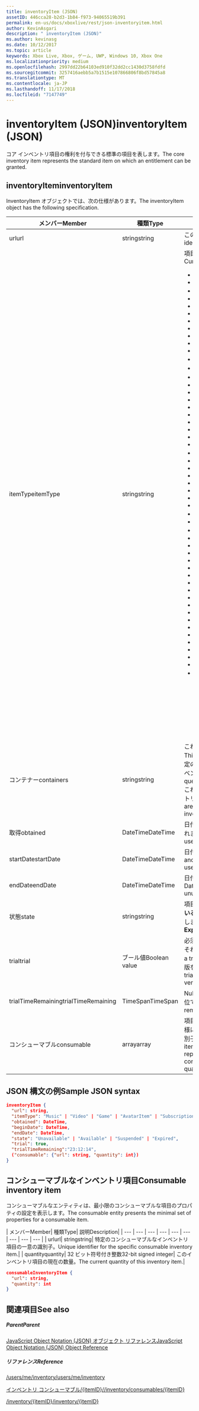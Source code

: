 ```yaml
---
title: inventoryItem (JSON)
assetID: 446cca28-b2d3-1b84-f973-94065519b391
permalink: en-us/docs/xboxlive/rest/json-inventoryitem.html
author: KevinAsgari
description: " inventoryItem (JSON)"
ms.author: kevinasg
ms.date: 10/12/2017
ms.topic: article
keywords: Xbox Live, Xbox, ゲーム, UWP, Windows 10, Xbox One
ms.localizationpriority: medium
ms.openlocfilehash: 2997dd22b64103ed910f32dd2cc1430d3758fdfd
ms.sourcegitcommit: 3257416aebb5a7b1515e107866806f8bd57845a8
ms.translationtype: MT
ms.contentlocale: ja-JP
ms.lasthandoff: 11/17/2018
ms.locfileid: "7147749"
---
```

# <a name="inventoryitem-json"></a><span data-ttu-id="41afb-104">inventoryItem (JSON)</span><span class="sxs-lookup"><span data-stu-id="41afb-104">inventoryItem (JSON)</span></span>
<span data-ttu-id="41afb-105">コア インベントリ項目の権利を付与できる標準の項目を表します。</span><span class="sxs-lookup"><span data-stu-id="41afb-105">The core inventory item represents the standard item on which an entitlement can be granted.</span></span>
<a id="ID4EN"></a>


## <a name="inventoryitem"></a><span data-ttu-id="41afb-106">inventoryItem</span><span class="sxs-lookup"><span data-stu-id="41afb-106">inventoryItem</span></span>

<span data-ttu-id="41afb-107">InventoryItem オブジェクトでは、次の仕様があります。</span><span class="sxs-lookup"><span data-stu-id="41afb-107">The inventoryItem object has the following specification.</span></span>

| <span data-ttu-id="41afb-108">メンバー</span><span class="sxs-lookup"><span data-stu-id="41afb-108">Member</span></span>| <span data-ttu-id="41afb-109">種類</span><span class="sxs-lookup"><span data-stu-id="41afb-109">Type</span></span>| <span data-ttu-id="41afb-110">説明</span><span class="sxs-lookup"><span data-stu-id="41afb-110">Description</span></span>|
| --- | --- | --- |
| <span data-ttu-id="41afb-111">url</span><span class="sxs-lookup"><span data-stu-id="41afb-111">url</span></span>| <span data-ttu-id="41afb-112">string</span><span class="sxs-lookup"><span data-stu-id="41afb-112">string</span></span>| <span data-ttu-id="41afb-113">この特定のインベントリ項目の一意の識別子。</span><span class="sxs-lookup"><span data-stu-id="41afb-113">Unique identifier for this specific inventory item.</span></span>|
| <span data-ttu-id="41afb-114">itemType</span><span class="sxs-lookup"><span data-stu-id="41afb-114">itemType</span></span>| <span data-ttu-id="41afb-115">string</span><span class="sxs-lookup"><span data-stu-id="41afb-115">string</span></span>| <span data-ttu-id="41afb-116">項目の種類です。</span><span class="sxs-lookup"><span data-stu-id="41afb-116">Type of the item.</span></span> <span data-ttu-id="41afb-117">現在の値します。</span><span class="sxs-lookup"><span data-stu-id="41afb-117">Current values are</span></span> <ul><li><b><span data-ttu-id="41afb-118">Unknown</span><span class="sxs-lookup"><span data-stu-id="41afb-118">Unknown</span></span></b></li><li><b><span data-ttu-id="41afb-119">Game</span><span class="sxs-lookup"><span data-stu-id="41afb-119">Game</span></span></b></li><li><b><span data-ttu-id="41afb-120">映画</span><span class="sxs-lookup"><span data-stu-id="41afb-120">Movie</span></span></b></li><li> <b><span data-ttu-id="41afb-121">TVShow</span><span class="sxs-lookup"><span data-stu-id="41afb-121">TVShow</span></span></b></li><li><b><span data-ttu-id="41afb-122">MusicVideo</span><span class="sxs-lookup"><span data-stu-id="41afb-122">MusicVideo</span></span></b></li><li><b><span data-ttu-id="41afb-123">GameTrial</span><span class="sxs-lookup"><span data-stu-id="41afb-123">GameTrial</span></span></b></li><li><b><span data-ttu-id="41afb-124">ViralVideo</span><span class="sxs-lookup"><span data-stu-id="41afb-124">ViralVideo</span></span></b></li><li><b><span data-ttu-id="41afb-125">TVEpisode</span><span class="sxs-lookup"><span data-stu-id="41afb-125">TVEpisode</span></span></b></li><li><b><span data-ttu-id="41afb-126">TVSeason</span><span class="sxs-lookup"><span data-stu-id="41afb-126">TVSeason</span></span></b></li><li><b><span data-ttu-id="41afb-127">TVSeries</span><span class="sxs-lookup"><span data-stu-id="41afb-127">TVSeries</span></span></b></li><li><b><span data-ttu-id="41afb-128">VideoPreview</span><span class="sxs-lookup"><span data-stu-id="41afb-128">VideoPreview</span></span></b></li><li><b><span data-ttu-id="41afb-129">ポスター</span><span class="sxs-lookup"><span data-stu-id="41afb-129">Poster</span></span></b></li><li><b><span data-ttu-id="41afb-130">ポッド キャスト</span><span class="sxs-lookup"><span data-stu-id="41afb-130">Podcast</span></span></b></li><li><b><span data-ttu-id="41afb-131">画像</span><span class="sxs-lookup"><span data-stu-id="41afb-131">Image</span></span></b></li><li><b><span data-ttu-id="41afb-132">BoxArt</span><span class="sxs-lookup"><span data-stu-id="41afb-132">BoxArt</span></span></b></li><li><b><span data-ttu-id="41afb-133">ArtistPicture</span><span class="sxs-lookup"><span data-stu-id="41afb-133">ArtistPicture</span></span></b></li><li><b><span data-ttu-id="41afb-134">GameContent</span><span class="sxs-lookup"><span data-stu-id="41afb-134">GameContent</span></span></b></li><li><b><span data-ttu-id="41afb-135">GameDemo</span><span class="sxs-lookup"><span data-stu-id="41afb-135">GameDemo</span></span></b></li><li><b><span data-ttu-id="41afb-136">Theme</span><span class="sxs-lookup"><span data-stu-id="41afb-136">Theme</span></span></b></li><li><b><span data-ttu-id="41afb-137">XboxOriginalGame</span><span class="sxs-lookup"><span data-stu-id="41afb-137">XboxOriginalGame</span></span></b></li><li><b><span data-ttu-id="41afb-138">GamerTile</span><span class="sxs-lookup"><span data-stu-id="41afb-138">GamerTile</span></span></b></li><li><b><span data-ttu-id="41afb-139">ArcadeGame</span><span class="sxs-lookup"><span data-stu-id="41afb-139">ArcadeGame</span></span></b></li><li><b><span data-ttu-id="41afb-140">GameConsumable</span><span class="sxs-lookup"><span data-stu-id="41afb-140">GameConsumable</span></span></b></li><li><b><span data-ttu-id="41afb-141">アルバム</span><span class="sxs-lookup"><span data-stu-id="41afb-141">Album</span></span></b></li><li><b><span data-ttu-id="41afb-142">AlbumDisc</span><span class="sxs-lookup"><span data-stu-id="41afb-142">AlbumDisc</span></span></b></li><li><b><span data-ttu-id="41afb-143">AlbumArt</span><span class="sxs-lookup"><span data-stu-id="41afb-143">AlbumArt</span></span></b></li><li><b><span data-ttu-id="41afb-144">GameVideo</span><span class="sxs-lookup"><span data-stu-id="41afb-144">GameVideo</span></span></b></li><li><b><span data-ttu-id="41afb-145">BackgroundArt</span><span class="sxs-lookup"><span data-stu-id="41afb-145">BackgroundArt</span></span></b></li><li><b><span data-ttu-id="41afb-146">TVTrailer</span><span class="sxs-lookup"><span data-stu-id="41afb-146">TVTrailer</span></span></b></li><li><b><span data-ttu-id="41afb-147">GameTrailer</span><span class="sxs-lookup"><span data-stu-id="41afb-147">GameTrailer</span></span></b></li><li><b><span data-ttu-id="41afb-148">VideoShort</span><span class="sxs-lookup"><span data-stu-id="41afb-148">VideoShort</span></span></b></li><li><b><span data-ttu-id="41afb-149">バンドル</span><span class="sxs-lookup"><span data-stu-id="41afb-149">Bundle</span></span></b></li><li><b><span data-ttu-id="41afb-150">XnaCommunityGame</span><span class="sxs-lookup"><span data-stu-id="41afb-150">XnaCommunityGame</span></span></b></li><li><b><span data-ttu-id="41afb-151">プロモーション</span><span class="sxs-lookup"><span data-stu-id="41afb-151">Promotional</span></span></b></li><li><b><span data-ttu-id="41afb-152">MovieTrailer</span><span class="sxs-lookup"><span data-stu-id="41afb-152">MovieTrailer</span></span></b></li><li><b><span data-ttu-id="41afb-153">SlideshowPreviewImage</span><span class="sxs-lookup"><span data-stu-id="41afb-153">SlideshowPreviewImage</span></span></b></li><li><b><span data-ttu-id="41afb-154">ServerBackedGames</span><span class="sxs-lookup"><span data-stu-id="41afb-154">ServerBackedGames</span></span></b></li><li><b><span data-ttu-id="41afb-155">Marketplace</span><span class="sxs-lookup"><span data-stu-id="41afb-155">Marketplace</span></span></b></li><li><b><span data-ttu-id="41afb-156">AvatarItem</span><span class="sxs-lookup"><span data-stu-id="41afb-156">AvatarItem</span></span></b></li><li><b><span data-ttu-id="41afb-157">LiveApp</span><span class="sxs-lookup"><span data-stu-id="41afb-157">LiveApp</span></span></b></li><li><b><span data-ttu-id="41afb-158">WebGame</span><span class="sxs-lookup"><span data-stu-id="41afb-158">WebGame</span></span></b></li><li><b><span data-ttu-id="41afb-159">MobileGame</span><span class="sxs-lookup"><span data-stu-id="41afb-159">MobileGame</span></span></b></li><li><b><span data-ttu-id="41afb-160">MobilePdlc</span><span class="sxs-lookup"><span data-stu-id="41afb-160">MobilePdlc</span></span></b></li><li><b><span data-ttu-id="41afb-161">MobileConsumable</span><span class="sxs-lookup"><span data-stu-id="41afb-161">MobileConsumable</span></span></b></li><li><b><span data-ttu-id="41afb-162">App</span><span class="sxs-lookup"><span data-stu-id="41afb-162">App</span></span></b></li><li><b><span data-ttu-id="41afb-163">MetroGame</span><span class="sxs-lookup"><span data-stu-id="41afb-163">MetroGame</span></span></b></li><li><b><span data-ttu-id="41afb-164">MetroGameContent</span><span class="sxs-lookup"><span data-stu-id="41afb-164">MetroGameContent</span></span></b></li><li><b><span data-ttu-id="41afb-165">MetroGameConsumable</span><span class="sxs-lookup"><span data-stu-id="41afb-165">MetroGameConsumable</span></span></b></li><li><b><span data-ttu-id="41afb-166">GameLayer</span><span class="sxs-lookup"><span data-stu-id="41afb-166">GameLayer</span></span></b></li><li><b><span data-ttu-id="41afb-167">GameActivity</span><span class="sxs-lookup"><span data-stu-id="41afb-167">GameActivity</span></span></b></li><li><b><span data-ttu-id="41afb-168">GameV2</span><span class="sxs-lookup"><span data-stu-id="41afb-168">GameV2</span></span></b></li><li><b><span data-ttu-id="41afb-169">SubscriptionV2</span><span class="sxs-lookup"><span data-stu-id="41afb-169">SubscriptionV2</span></span></b></li><li><b><span data-ttu-id="41afb-170">サブスクリプション</span><span class="sxs-lookup"><span data-stu-id="41afb-170">Subscription</span></span></b><br/><br/> <span data-ttu-id="41afb-171">**注:** ゲームが**GameV2**によって指定される、コンシューマブルなアドオンです**GameConsumable**、永続的な DLC が**GameContent**します。</span><span class="sxs-lookup"><span data-stu-id="41afb-171">**Note:** Games are designated by **GameV2**, consumables are **GameConsumable**, and durable DLC is **GameContent**.</span></span> |
  | <span data-ttu-id="41afb-172">コンテナー</span><span class="sxs-lookup"><span data-stu-id="41afb-172">containers</span></span> | <span data-ttu-id="41afb-173">string</span><span class="sxs-lookup"><span data-stu-id="41afb-173">string</span></span> | <span data-ttu-id="41afb-174">これは、この項目を含む「コンテナー」のセットです。</span><span class="sxs-lookup"><span data-stu-id="41afb-174">This is the set of "containers" that contain this item.</span></span> <span data-ttu-id="41afb-175">特定のコンテナーに参加している項目は、ユーザーのインベントリを照会できます。</span><span class="sxs-lookup"><span data-stu-id="41afb-175">A user's inventory can be queried for items that belong to a specific container.</span></span> <span data-ttu-id="41afb-176">これらのコンテナーは、項目に追加されると、インベントリの購入によって決定されます。</span><span class="sxs-lookup"><span data-stu-id="41afb-176">These containers are determined when the item is added to the inventory by purchase.</span></span> |
  | <span data-ttu-id="41afb-177">取得</span><span class="sxs-lookup"><span data-stu-id="41afb-177">obtained</span></span> | <span data-ttu-id="41afb-178">DateTime</span><span class="sxs-lookup"><span data-stu-id="41afb-178">DateTime</span></span> | <span data-ttu-id="41afb-179">日付と時刻の項目は、ユーザーのインベントリに追加されました。</span><span class="sxs-lookup"><span data-stu-id="41afb-179">Date and time the item was added to the user's inventory.</span></span> |
  | <span data-ttu-id="41afb-180">startDate</span><span class="sxs-lookup"><span data-stu-id="41afb-180">startDate</span></span> | <span data-ttu-id="41afb-181">DateTime</span><span class="sxs-lookup"><span data-stu-id="41afb-181">DateTime</span></span> | <span data-ttu-id="41afb-182">日付と時刻になった、または使用可能になります。</span><span class="sxs-lookup"><span data-stu-id="41afb-182">Date and time the item became or will become available for use.</span></span> |
  | <span data-ttu-id="41afb-183">endDate</span><span class="sxs-lookup"><span data-stu-id="41afb-183">endDate</span></span> | <span data-ttu-id="41afb-184">DateTime</span><span class="sxs-lookup"><span data-stu-id="41afb-184">DateTime</span></span> | <span data-ttu-id="41afb-185">日付と時刻になった、または使用できなくなります。</span><span class="sxs-lookup"><span data-stu-id="41afb-185">Date and time the item became or will become unusable.</span></span> |
  | <span data-ttu-id="41afb-186">状態</span><span class="sxs-lookup"><span data-stu-id="41afb-186">state</span></span> | <span data-ttu-id="41afb-187">string</span><span class="sxs-lookup"><span data-stu-id="41afb-187">string</span></span> | <span data-ttu-id="41afb-188">項目の状態。</span><span class="sxs-lookup"><span data-stu-id="41afb-188">The state of the item.</span></span> <span data-ttu-id="41afb-189">値は、**有効になっている**、**中断**、**有効期限が切れて**,**キャンセル**、**更新**を許可します。</span><span class="sxs-lookup"><span data-stu-id="41afb-189">Allowed values are **Enabled**, **Suspended**, **Expired**, **Canceled**, **Renewed**.</span></span>  |
  | <span data-ttu-id="41afb-190">trial</span><span class="sxs-lookup"><span data-stu-id="41afb-190">trial</span></span> | <span data-ttu-id="41afb-191">ブール値</span><span class="sxs-lookup"><span data-stu-id="41afb-191">Boolean value</span></span> | <span data-ttu-id="41afb-192">必須。</span><span class="sxs-lookup"><span data-stu-id="41afb-192">Required.</span></span> <span data-ttu-id="41afb-193">この権利が; 試用版である場合は true。それ以外の場合は false です。</span><span class="sxs-lookup"><span data-stu-id="41afb-193">True if this entitlement is a trial; otherwise, false.</span></span> <span data-ttu-id="41afb-194">権利の試用版を購入して、通常版を購入すると、両方が表示されます。</span><span class="sxs-lookup"><span data-stu-id="41afb-194">If you buy the trial version of an entitlement and then buy the full version, you will receive both.</span></span> |
  | <span data-ttu-id="41afb-195">trialTimeRemaining</span><span class="sxs-lookup"><span data-stu-id="41afb-195">trialTimeRemaining</span></span> | <span data-ttu-id="41afb-196">TimeSpan</span><span class="sxs-lookup"><span data-stu-id="41afb-196">TimeSpan</span></span> | <span data-ttu-id="41afb-197">Null 許容されます。</span><span class="sxs-lookup"><span data-stu-id="41afb-197">Nullable.</span></span> <span data-ttu-id="41afb-198">どのくらいの時間は、分単位で、試用版に残っています。</span><span class="sxs-lookup"><span data-stu-id="41afb-198">How much time is remaining on the trial, in minutes.</span></span> |
  | <span data-ttu-id="41afb-199">コンシューマブル</span><span class="sxs-lookup"><span data-stu-id="41afb-199">consumable</span></span> | <span data-ttu-id="41afb-200">array</span><span class="sxs-lookup"><span data-stu-id="41afb-200">array</span></span> | <span data-ttu-id="41afb-201">項目がコンシューマブルの場合は、その現在の数量と同様に、コンシューマブルなインベントリ項目の一意の識別子 (リンク) をインラインで表したが含まれます。</span><span class="sxs-lookup"><span data-stu-id="41afb-201">If the items is consumable, this contains an inline representation of the unique identifier (link) for the consumable inventory item, as well as its current quantity.</span></span> |

<a id="ID4EMAAC"></a>


## <a name="sample-json-syntax"></a><span data-ttu-id="41afb-202">JSON 構文の例</span><span class="sxs-lookup"><span data-stu-id="41afb-202">Sample JSON syntax</span></span>


```json
inventoryItem {
  "url": string,
  "itemType": "Music" | "Video" | "Game" | "AvatarItem" | "Subscription" | "DLC" | "Consumable" | ...,
  "obtained": DateTime,
  "beginDate": DateTime,
  "endDate": DateTime,
  "state": "Unavailable" | "Available" | "Suspended" | "Expired",
  "trial": true,
  "trialTimeRemaining":"23:12:14",
  ("consumable": {"url": string, "quantity": int})
}

```


<a id="ID4EVAAC"></a>


## <a name="consumable-inventory-item"></a><span data-ttu-id="41afb-203">コンシューマブルなインベントリ項目</span><span class="sxs-lookup"><span data-stu-id="41afb-203">Consumable inventory item</span></span>

<span data-ttu-id="41afb-204">コンシューマブルなエンティティは、最小限のコンシューマブルな項目のプロパティの設定を表示します。</span><span class="sxs-lookup"><span data-stu-id="41afb-204">The consumable entity presents the minimal set of properties for a consumable item.</span></span>

| <span data-ttu-id="41afb-205">メンバー</span><span class="sxs-lookup"><span data-stu-id="41afb-205">Member</span></span>| <span data-ttu-id="41afb-206">種類</span><span class="sxs-lookup"><span data-stu-id="41afb-206">Type</span></span>| <span data-ttu-id="41afb-207">説明</span><span class="sxs-lookup"><span data-stu-id="41afb-207">Description</span></span>|
| --- | --- | --- | --- | --- | --- | --- | --- | --- |
| <span data-ttu-id="41afb-208">url</span><span class="sxs-lookup"><span data-stu-id="41afb-208">url</span></span>| <span data-ttu-id="41afb-209">string</span><span class="sxs-lookup"><span data-stu-id="41afb-209">string</span></span>| <span data-ttu-id="41afb-210">特定のコンシューマブルなインベントリ項目の一意の識別子。</span><span class="sxs-lookup"><span data-stu-id="41afb-210">Unique identifier for the specific consumable inventory item.</span></span>|
| <span data-ttu-id="41afb-211">quantity</span><span class="sxs-lookup"><span data-stu-id="41afb-211">quantity</span></span>| <span data-ttu-id="41afb-212">32 ビット符号付き整数</span><span class="sxs-lookup"><span data-stu-id="41afb-212">32-bit signed integer</span></span>| <span data-ttu-id="41afb-213">このインベントリ項目の現在の数量。</span><span class="sxs-lookup"><span data-stu-id="41afb-213">The current quantity of this inventory item.</span></span>|


```json
consumableInventoryItem {
  "url": string,
  "quantity": int
}

```


<a id="ID4E4BAC"></a>


## <a name="see-also"></a><span data-ttu-id="41afb-214">関連項目</span><span class="sxs-lookup"><span data-stu-id="41afb-214">See also</span></span>

<a id="ID4E6BAC"></a>


##### <a name="parent"></a><span data-ttu-id="41afb-215">Parent</span><span class="sxs-lookup"><span data-stu-id="41afb-215">Parent</span></span>

[<span data-ttu-id="41afb-216">JavaScript Object Notation (JSON) オブジェクト リファレンス</span><span class="sxs-lookup"><span data-stu-id="41afb-216">JavaScript Object Notation (JSON) Object Reference</span></span>](atoc-xboxlivews-reference-json.md)


<a id="ID4EJCAC"></a>


##### <a name="reference"></a><span data-ttu-id="41afb-217">リファレンス</span><span class="sxs-lookup"><span data-stu-id="41afb-217">Reference</span></span>

[<span data-ttu-id="41afb-218">/users/me/inventory</span><span class="sxs-lookup"><span data-stu-id="41afb-218">/users/me/inventory</span></span>](../uri/marketplace/uri-inventory.md)

 [<span data-ttu-id="41afb-219">インベントリ コンシューマブル/{itemID}/</span><span class="sxs-lookup"><span data-stu-id="41afb-219">/inventory/consumables/{itemID}</span></span>](../uri/marketplace/uri-inventoryconsumablesitemurl.md)

 [<span data-ttu-id="41afb-220">/inventory/{itemID}</span><span class="sxs-lookup"><span data-stu-id="41afb-220">/inventory/{itemID}</span></span>](../uri/marketplace/uri-inventoryitemurl.md)

